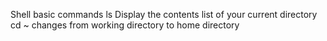 Shell basic commands
ls Display the contents list of your current directory
cd ~  changes from working directory to home directory
